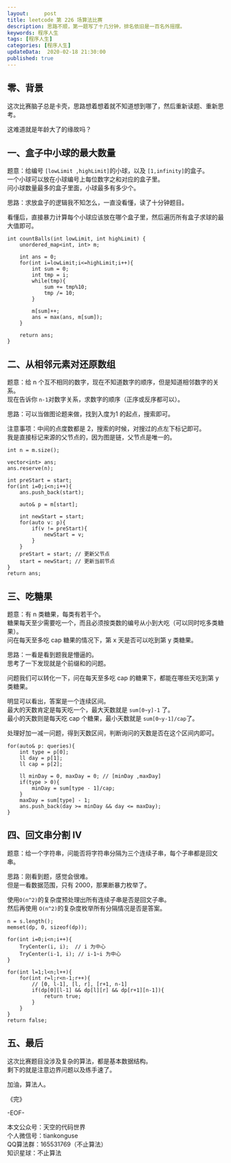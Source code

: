 ```yaml
---   
layout:     post  
title: leetcode 第 226 场算法比赛  
description: 思路不顺，第一题写了十几分钟，排名依旧是一百名外摇摆。   
keywords: 程序人生  
tags: [程序人生]    
categories: [程序人生]  
updateData:  2020-02-18 21:30:00  
published: true  
---  
```



## 零、背景  


这次比赛脑子总是卡壳，思路想着想着就不知道想到哪了，然后重新读题、重新思考。  


这难道就是年龄大了的缘故吗？  



## 一、盒子中小球的最大数量  


题意：给编号 `[lowLimit ,highLimit]`的小球，以及 `[1,infinity]`的盒子。  
一个小球可以放在小球编号上每位数字之和对应的盒子里。  
问小球数量最多的盒子里面，小球最多有多少个。  


思路：求放盒子的逻辑我不知怎么，一直没看懂，读了十分钟题目。  


看懂后，直接暴力计算每个小球应该放在哪个盒子里，然后遍历所有盒子求球的最大值即可。  


```
int countBalls(int lowLimit, int highLimit) {
    unordered_map<int, int> m;
    
    int ans = 0;
    for(int i=lowLimit;i<=highLimit;i++){
        int sum = 0;
        int tmp = i;
        while(tmp){
            sum += tmp%10;
            tmp /= 10;
        }
        
        m[sum]++;
        ans = max(ans, m[sum]);
    }
    
    return ans;
}
```


## 二、从相邻元素对还原数组  


题意：给 n 个互不相同的数字，现在不知道数字的顺序，但是知道相邻数字的关系。  
现在告诉你 `n-1`对数字关系，求数字的顺序（正序或反序都可以）。  


思路：可以当做图论题来做，找到入度为1 的起点，搜索即可。  


注意事项：中间的点度数都是 2，搜索的时候，对搜过的点左下标记即可。  
我是直接标记来源的父节点的，因为图是链，父节点是唯一的。  


```
int n = m.size();

vector<int> ans;
ans.reserve(n);

int preStart = start;
for(int i=0;i<n;i++){
    ans.push_back(start);
    
    auto& p = m[start];
    
    int newStart = start;
    for(auto v: p){
        if(v != preStart){
            newStart = v;
        }
    }
    preStart = start; // 更新父节点
    start = newStart; // 更新当前节点
}
return ans;
```

## 三、吃糖果  


题意：有 n 类糖果，每类有若干个。  
糖果每天至少需要吃一个，而且必须按类数的编号从小到大吃（可以同时吃多类糖果）。  
问在每天至多吃 cap 糖果的情况下，第 x 天是否可以吃到第 y 类糖果。  


思路：一看是看到题我是懵逼的。  
思考了一下发现就是个前缀和的问题。  


问题我们可以转化一下，问在每天至多吃 cap 的糖果下，都能在哪些天吃到第 y 类糖果。  


明显可以看出，答案是一个连续区间。  
最大的天数肯定是每天吃一个，最大天数就是 `sum[0~y]-1` 了。  
最小的天数则是每天吃 cap 个糖果，最小天数就是 `sum[0~y-1]/cap`了。  


处理好加一减一问题，得到天数区间，判断询问的天数是否在这个区间内即可。  



```
for(auto& p: queries){
    int type = p[0];
    ll day = p[1];
    ll cap = p[2];
    
    ll minDay = 0, maxDay = 0; // [minDay ,maxDay]
    if(type > 0){
        minDay = sum[type - 1]/cap;
    }
    maxDay = sum[type] - 1; 
    ans.push_back(day >= minDay && day <= maxDay);
}
```


## 四、回文串分割 IV  


题意：给一个字符串，问能否将字符串分隔为三个连续子串，每个子串都是回文串。  



思路：刚看到题，感觉会很难。  
但是一看数据范围，只有 2000，那果断暴力枚举了。  


使用`O(n^2)`的复杂度预处理出所有连续子串是否是回文子串。  
然后再使用 `O(n^2)`的复杂度枚举所有分隔情况是否是答案。  


```
n = s.length();
memset(dp, 0, sizeof(dp));

for(int i=0;i<n;i++){
    TryCenter(i, i);  // i 为中心
    TryCenter(i-1, i); // i-1~i 为中心
}

for(int l=1;l<n;l++){
    for(int r=l;r<n-1;r++){
        // [0, l-1], [l, r], [r+1, n-1]
        if(dp[0][l-1] && dp[l][r] && dp[r+1][n-1]){
            return true;
        }
    }
}
return false;
```


## 五、最后  


这次比赛题目没涉及复杂的算法，都是基本数据结构。  
剩下的就是注意边界问题以及练手速了。  





加油，算法人。  


《完》  


-EOF-  



本文公众号：天空的代码世界  
个人微信号：tiankonguse  
QQ算法群：165531769（不止算法）  
知识星球：不止算法  

